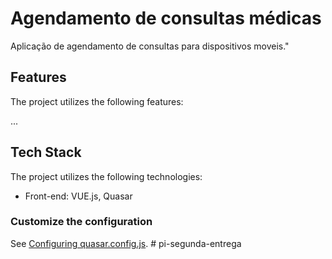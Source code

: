 # Agendamento de consultas médicas

Aplicação de agendamento de consultas para dispositivos moveis."

## Features

The project utilizes the following features:

...

## Tech Stack

The project utilizes the following technologies:

- Front-end: VUE.js, Quasar


### Customize the configuration
See [Configuring quasar.config.js](https://v2.quasar.dev/quasar-cli-vite/quasar-config-js).
#   p i - s e g u n d a - e n t r e g a 
 
 
